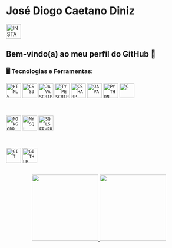 # José Diogo Caetano Diniz

<div display="inline-block">
  <a href="https://www.instagram.com/idiogo.diniz/">
    <img width="40px" src="https://github.com/idiogodiniz/idiogodiniz/blob/main/public/assets/images/instagram.svg" title="INSTAGRAM"/>
  </a>
</div>

## Bem-vindo(a) ao meu perfil do GitHub 👋


### 🖥️ Tecnologias e Ferramentas: 
<code><img width="40px" src="https://cdn.jsdelivr.net/gh/devicons/devicon/icons/html5/html5-original-wordmark.svg" title="HTML5"/></code>
<code><img width="40px" src="https://cdn.jsdelivr.net/gh/devicons/devicon/icons/css3/css3-original-wordmark.svg" title="CSS3"/></code>
<code><img width="40px" src="https://cdn.jsdelivr.net/gh/devicons/devicon/icons/javascript/javascript-original.svg" title="JAVASCRIPT"/></code>
<code><img width="40px" src="https://cdn.jsdelivr.net/gh/devicons/devicon/icons/typescript/typescript-original.svg" title="TYPESCRIPT" /></code>
<code><img width="40px" src="https://cdn.jsdelivr.net/gh/devicons/devicon/icons/csharp/csharp-original.svg" title="CSHARP" /></code>
<code><img width="40px" src="https://cdn.jsdelivr.net/gh/devicons/devicon/icons/java/java-original.svg" title="JAVA" /></code>
<code><img width="40px" src="https://cdn.jsdelivr.net/gh/devicons/devicon/icons/python/python-original.svg" title="PYTHON" /></code>
<code><img width="40px" src="https://cdn.jsdelivr.net/gh/devicons/devicon/icons/c/c-original.svg" title="C" /></code>

<br />

<code><img width="40px" src="https://cdn.jsdelivr.net/gh/devicons/devicon/icons/mongodb/mongodb-original.svg" title="MONGODB" /></code>
<code><img width="40px" src="https://cdn.jsdelivr.net/gh/devicons/devicon/icons/mysql/mysql-original.svg" title="MYSQL"/></code>
<code><img width="40px" src="https://cdn.jsdelivr.net/gh/devicons/devicon/icons/microsoftsqlserver/microsoftsqlserver-plain-wordmark.svg" title="SQLSERVER" /></code>

<br />

<code><img width="40px" src="https://cdn.jsdelivr.net/gh/devicons/devicon/icons/git/git-original.svg" title="GIT"/></code>
<code><img width="40px" src="https://cdn.jsdelivr.net/gh/devicons/devicon/icons/github/github-original.svg" title="GITHUB"/></code>

##
<p align="center">
  <a href="https://github.com/jeniblodev">
    <img height="180em" src="https://github-readme-stats-eight-theta.vercel.app/api?username=idiogodiniz&show_icons=true&theme=default&include_all_commits=true&count_private=true"/>
    <img height="180em" src="https://github-readme-stats-eight-theta.vercel.app/api/top-langs/?username=idiogodiniz&layout=compact&langs_count=8&theme=default"/>
  </a>
</p>
